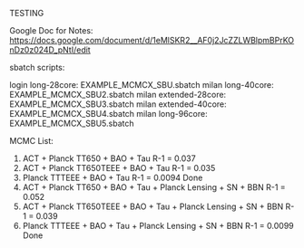 TESTING

Google Doc for Notes: https://docs.google.com/document/d/1eMlSKR2__AF0j2JcZZLWBlpmBPrKOnDz0z024D_pNtI/edit

sbatch scripts:

login long-28core: EXAMPLE_MCMCX_SBU.sbatch 
milan long-40core: EXAMPLE_MCMCX_SBU2.sbatch
milan extended-28core: EXAMPLE_MCMCX_SBU3.sbatch
milan extended-40core: EXAMPLE_MCMCX_SBU4.sbatch
milan long-96core: EXAMPLE_MCMCX_SBU5.sbatch 


MCMC List:

1. ACT + Planck TT650 + BAO + Tau R-1 = 0.037
2. ACT + Planck TT650TEEE + BAO + Tau R-1 = 0.035
3. Planck TTTEEE + BAO + Tau R-1 = 0.0094 Done
4. ACT + Planck TT650 + BAO + Tau + Planck Lensing + SN + BBN R-1 = 0.052
5. ACT + Planck TT650TEEE + BAO + Tau + Planck Lensing + SN + BBN R-1 = 0.039
6. Planck TTTEEE + BAO + Tau + Planck Lensing + SN + BBN R-1 = 0.0099 Done


